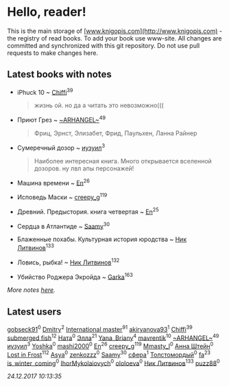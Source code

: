 # Hello, reader!
This is the main storage of [www.knigopis.com](http://www.knigopis.com) - the registry of read books.
To add your book use www-site. All changes are committed and synchronized with this git repository.
Do not use pull requests to make changes here.


## Latest books with notes
* iPhuck 10 ~ [Chiffi](users/105/105831994080785626680-google)<sup>39</sup>
    > жизнь ой. но да
    > а читать это невозможно(((

* Приют Грез ~ [~ARHANGEL~](users/642/64251996-vkontakte)<sup>49</sup>
    > Фриц, Эрнст, Элизабет, Фрид, Паульхен, Ланна Райнер

* Сумеречный дозор ~ [иузуил](users/238/238356806-vkontakte)<sup>3</sup>
    > Наиболее интересная книга. Много открывается вселенной дозоров. ну лвл апы персонажей!

* Машина времени ~ [En](users/333/333646551-vkontakte)<sup>26</sup>

* Исповедь Маски ~ [creepy_g](users/747/74743045-vkontakte)<sup>119</sup>

* Древний. Предыстория. книга четвертая ~ [En](users/333/333646551-vkontakte)<sup>25</sup>

* Сердца в Атлантиде ~ [Saamy](users/115/115226508-vkontakte)<sup>30</sup>

* Блаженные похабы. Культурная история юродства ~ [Ник Литвинов](users/241/241974816-vkontakte)<sup>133</sup>

* Ловись, рыбка! ~ [Ник Литвинов](users/241/241974816-vkontakte)<sup>132</sup>

* Убийство Роджера Экройда ~ [Garka](users/115/115753719718250012620-google)<sup>163</sup>


_More notes [here](latest_books_with_notes.md)._


## Latest users
[gobseck91](users/374/374820130-vkontakte)<sup>0</sup> 
[Dmitry](users/116/116036946437273732646-googleplus)<sup>2</sup> 
[International master](users/741/74140988-vkontakte)<sup>91</sup> 
[akiryanova93](users/349/349904371-vkontakte)<sup>1</sup> 
[Chiffi](users/105/105831994080785626680-google)<sup>39</sup> 
[submerged fish](users/471/471364154-yandex)<sup>12</sup> 
[Ната](users/111/11195379251184170947-mailru)<sup>0</sup> 
[Элла](users/100/1002037069862545-facebook)<sup>21</sup> 
[Yana_Briany](users/873/87353589-vkontakte)<sup>4</sup> 
[mavrentik](users/200/200666735-vkontakte)<sup>10</sup> 
[~ARHANGEL~](users/642/64251996-vkontakte)<sup>49</sup> 
[иузуил](users/238/238356806-vkontakte)<sup>3</sup> 
[Yoshka](users/114/114088849140391089697-google)<sup>0</sup> 
[mashi2000](users/233/233557983-vkontakte)<sup>0</sup> 
[En](users/333/333646551-vkontakte)<sup>26</sup> 
[creepy_g](users/747/74743045-vkontakte)<sup>119</sup> 
[Mmasty_I](users/183/183696279-vkontakte)<sup>0</sup> 
[Анна Штейн](users/116/116646380027519165533-google)<sup>0</sup> 
[Lost in Frost](users/103/103293621948650602575-google)<sup>112</sup> 
[Asya](users/104/104092867007130924662-google)<sup>0</sup> 
[zenkozzz](users/191/191577262-vkontakte)<sup>0</sup> 
[Saamy](users/115/115226508-vkontakte)<sup>30</sup> 
[сфера](users/217/217421938-vkontakte)<sup>1</sup> 
[Толстомордый](users/176/176747771-vkontakte)<sup>0</sup> 
[fa](users/102/1026237132343086367-mailru)<sup>23</sup> 
[is_winter_coming](users/140/140559766-vkontakte)<sup>0</sup> 
[IhorMykolaiovych](users/158/1589991341068692-facebook)<sup>0</sup> 
[ololoeva](users/102/10210829435508010-facebook)<sup>0</sup> 
[Ник Литвинов](users/241/241974816-vkontakte)<sup>133</sup> 
[puzz88](users/423/4234886-vkontakte)<sup>0</sup> 


_24.12.2017 10:13:35_
